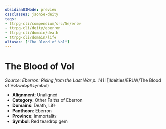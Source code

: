 ```yaml
---
obsidianUIMode: preview
cssclasses: json5e-deity
tags:
- ttrpg-cli/compendium/src/5e/erlw
- ttrpg-cli/deity/eberron
- ttrpg-cli/domain/death
- ttrpg-cli/domain/life
aliases: ["The Blood of Vol"]
---
```

# The Blood of Vol
*Source: Eberron: Rising from the Last War p. 141* 
![](deities/ERLW/The Blood of Vol.webp#symbol)

- **Alignment**: Unaligned
- **Category**: Other Faiths of Eberron
- **Domains**: Death, Life
- **Pantheon**: Eberron
- **Province**: Immortality
- **Symbol**: Red teardrop gem